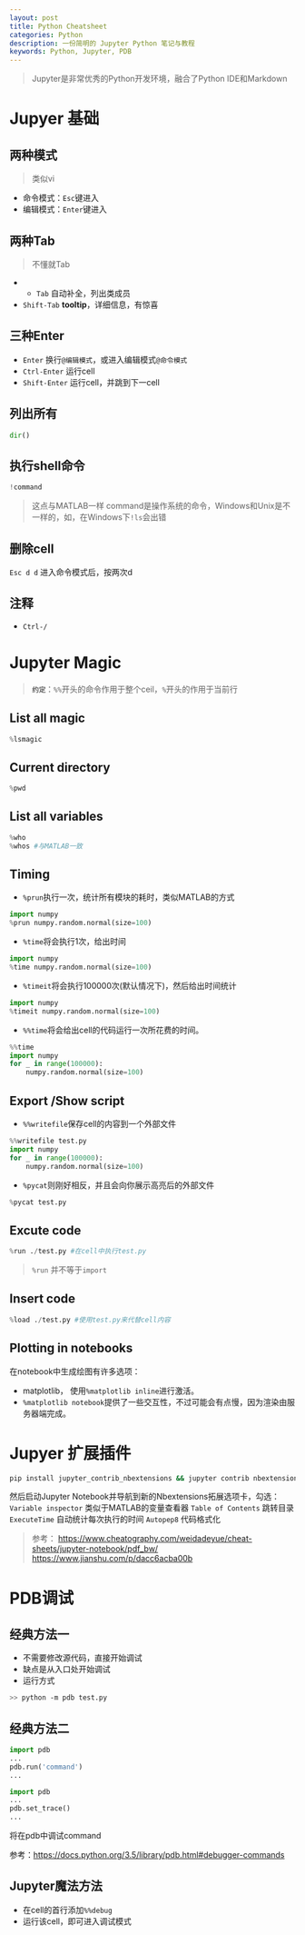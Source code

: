 ```yaml
---
layout: post
title: Python Cheatsheet
categories: Python
description: 一份简明的 Jupyter Python 笔记与教程
keywords: Python, Jupyter, PDB
---
```




> Jupyter是非常优秀的Python开发环境，融合了Python IDE和Markdown


# Jupyer 基础

## 两种模式

> 类似vi

* 命令模式：`Esc`键进入
* 编辑模式：`Enter`键进入

## 两种Tab
> 不懂就Tab

* * `Tab` 自动补全，列出类成员
* `Shift-Tab` **tooltip**，详细信息，有惊喜 

## 三种Enter
* `Enter` 换行`@编辑模式`，或进入编辑模式`@命令模式`
* `Ctrl-Enter` 运行cell 
* `Shift-Enter` 运行cell，并跳到下一cell

## 列出所有
```python
dir()
```
## 执行shell命令
```python
!command
```
> 这点与MATLAB一样
> command是操作系统的命令，Windows和Unix是不一样的，如，在Windows下`!ls`会出错

## 删除cell
`Esc d d` 进入命令模式后，按两次d

## 注释
* `Ctrl-/`

# Jupyter Magic

> **`约定`**：`%%`开头的命令作用于整个ceil，`%`开头的作用于当前行

## List all magic

```python
%lsmagic
```
## Current directory
```python
%pwd
```
## List all variables
```python
%who 
%whos #与MATLAB一致
```
## Timing
*   `%prun`执行一次，统计所有模块的耗时，类似MATLAB的方式
```python
import numpy
%prun numpy.random.normal(size=100) 
```
*   `%time`将会执行1次，给出时间
```python
import numpy
%time numpy.random.normal(size=100) 
```
*   `%timeit`将会执行100000次(默认情况下)，然后给出时间统计
```python
import numpy
%timeit numpy.random.normal(size=100) 
```
*   `%%time`将会给出cell的代码运行一次所花费的时间。
```python
%%time
import numpy
for _ in range(100000):
    numpy.random.normal(size=100) 
```
## Export /Show script
* `%%writefile`保存cell的内容到一个外部文件
```python
%%writefile test.py
import numpy
for _ in range(100000):
    numpy.random.normal(size=100) 
```
* `%pycat`则刚好相反，并且会向你展示高亮后的外部文件
```python
%pycat test.py
```

## Excute code

```python
%run ./test.py #在cell中执行test.py
```
> `%run` 并不等于`import`

## Insert code
```python
%load ./test.py #使用test.py来代替cell内容
```
## Plotting in notebooks
在notebook中生成绘图有许多选项：
*   matplotlib， 使用`%matplotlib inline`进行激活。
*   `%matplotlib notebook`提供了一些交互性，不过可能会有点慢，因为渲染由服务器端完成。

# Jupyer 扩展插件
```bash
pip install jupyter_contrib_nbextensions && jupyter contrib nbextension install 
```
然后启动Jupyter Notebook并导航到新的Nbextensions拓展选项卡，勾选：
`Variable inspector` 类似于MATLAB的变量查看器
`Table of Contents` 跳转目录
`ExecuteTime`  自动统计每次执行的时间
`Autopep8` 代码格式化


> 参考：
> https://www.cheatography.com/weidadeyue/cheat-sheets/jupyter-notebook/pdf_bw/
> https://www.jianshu.com/p/dacc6acba00b

# PDB调试

## 经典方法一

- 不需要修改源代码，直接开始调试
- 缺点是从入口处开始调试
- 运行方式

```bash
>> python -m pdb test.py
```

## 经典方法二

```python
import pdb
...
pdb.run('command')
...
```

```python
import pdb
...
pdb.set_trace()
...
```

将在pdb中调试command

参考：https://docs.python.org/3.5/library/pdb.html#debugger-commands

## Jupyter魔法方法

- 在cell的首行添加`%%debug`
- 运行该cell，即可进入调试模式

